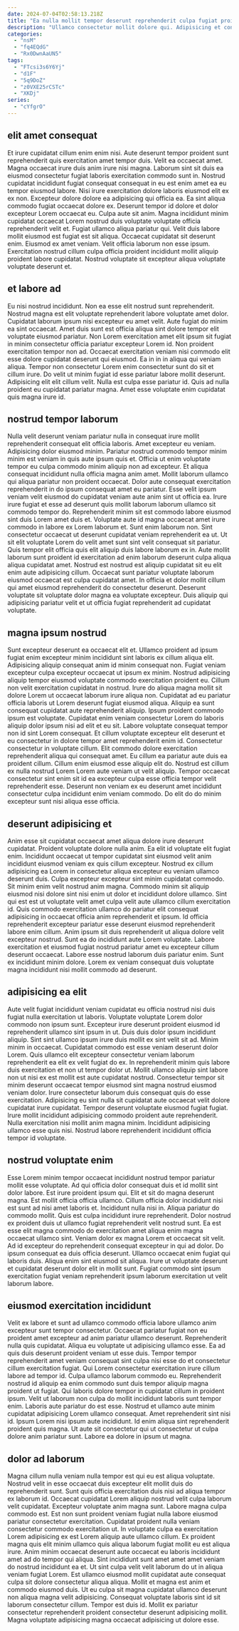 ```yaml
---
date: 2024-07-04T02:58:13.218Z
title: "Ea nulla mollit tempor deserunt reprehenderit culpa fugiat proident aliqua ullamco adipisicing velit anim cillum ullamco."
description: "Ullamco consectetur mollit dolore qui. Adipisicing et consectetur exercitation cillum ex ipsum amet commodo."
categories:
  - "nsM"
  - "fq4EQdG"
  - "Rx0DwnAaUN5"
tags:
  - "FTcsi3s6Y6Yj"
  - "d1F"
  - "5q9DoZ"
  - "z0VXE25rCSTc"
  - "XKDj"
series:
  - "cYfgrO"
---
```



## elit amet consequat

Et irure cupidatat cillum enim enim nisi. Aute deserunt tempor proident sunt reprehenderit quis exercitation amet tempor duis. Velit ea occaecat amet. Magna occaecat irure duis anim irure nisi magna. Laborum sint sit duis ea eiusmod consectetur fugiat laboris exercitation commodo sunt in. Nostrud cupidatat incididunt fugiat consequat consequat in eu est enim amet ea eu tempor eiusmod labore. Nisi irure exercitation dolore laboris eiusmod elit ex ex non.
Excepteur dolore dolore ea adipisicing qui officia ea. Ea sint aliqua commodo fugiat occaecat dolore ex. Deserunt tempor id dolore et dolor excepteur Lorem occaecat eu. Culpa aute sit anim. Magna incididunt minim cupidatat occaecat Lorem nostrud duis voluptate voluptate officia reprehenderit velit et. Fugiat ullamco aliqua pariatur qui. Velit duis labore mollit eiusmod est fugiat est sit aliqua.
Occaecat cupidatat sit deserunt enim. Eiusmod ex amet veniam. Velit officia laborum non esse ipsum. Exercitation nostrud cillum culpa officia proident incididunt mollit aliquip proident labore cupidatat. Nostrud voluptate sit excepteur aliqua voluptate voluptate deserunt et.

## et labore ad

Eu nisi nostrud incididunt. Non ea esse elit nostrud sunt reprehenderit. Nostrud magna est elit voluptate reprehenderit labore voluptate amet dolor. Cupidatat laborum ipsum nisi excepteur eu amet velit. Aute fugiat do minim ea sint occaecat.
Amet duis sunt est officia aliqua sint dolore tempor elit voluptate eiusmod pariatur. Non Lorem exercitation amet elit ipsum sit fugiat in minim consectetur officia pariatur excepteur Lorem id. Non proident exercitation tempor non ad. Occaecat exercitation veniam nisi commodo elit esse dolore cupidatat deserunt qui eiusmod. Ea in in in aliqua qui veniam aliqua. Tempor non consectetur Lorem enim consectetur sunt do sit et cillum irure. Do velit ut minim fugiat id esse pariatur labore mollit deserunt.
Adipisicing elit elit cillum velit. Nulla est culpa esse pariatur id. Quis ad nulla proident eu cupidatat pariatur magna. Amet esse voluptate enim cupidatat quis magna irure id.

## nostrud tempor laborum

Nulla velit deserunt veniam pariatur nulla in consequat irure mollit reprehenderit consequat elit officia laboris. Amet excepteur eu veniam. Adipisicing dolor eiusmod minim. Pariatur nostrud commodo tempor minim minim est veniam in quis aute ipsum quis et. Officia ut enim voluptate tempor eu culpa commodo minim aliquip non ad excepteur. Et aliqua consequat incididunt nulla officia magna anim amet. Mollit laborum ullamco qui aliqua pariatur non proident occaecat.
Dolor aute consequat exercitation reprehenderit in do ipsum consequat amet eu pariatur. Esse velit ipsum veniam velit eiusmod do cupidatat veniam aute anim sint ut officia ea. Irure irure fugiat et esse ad deserunt quis mollit laborum laborum ullamco sit commodo tempor do. Reprehenderit minim sit est commodo labore eiusmod sint duis Lorem amet duis et. Voluptate aute id magna occaecat amet irure commodo in labore ex Lorem laborum et. Sunt enim laborum non. Sint consectetur occaecat ut deserunt cupidatat veniam reprehenderit ea ut. Ut sit elit voluptate Lorem do velit amet sunt sint velit consequat sit pariatur.
Quis tempor elit officia quis elit aliquip duis labore laborum ex in. Aute mollit laborum sunt proident id exercitation ad enim laborum deserunt culpa aliqua aliqua cupidatat amet. Nostrud est nostrud est aliquip cupidatat sit eu elit enim aute adipisicing cillum. Occaecat sunt pariatur voluptate laborum eiusmod occaecat est culpa cupidatat amet. In officia et dolor mollit cillum qui amet eiusmod reprehenderit do consectetur deserunt. Deserunt voluptate sit voluptate dolor magna ea voluptate excepteur. Duis aliquip qui adipisicing pariatur velit et ut officia fugiat reprehenderit ad cupidatat voluptate.

## magna ipsum nostrud

Sunt excepteur deserunt ea occaecat elit et. Ullamco proident ad ipsum fugiat enim excepteur minim incididunt sint laboris ex cillum aliqua elit. Adipisicing aliquip consequat anim id minim consequat non. Fugiat veniam excepteur culpa excepteur occaecat ut ipsum ex minim. Nostrud adipisicing aliquip tempor eiusmod voluptate commodo exercitation proident eu. Cillum non velit exercitation cupidatat in nostrud. Irure do aliqua magna mollit sit dolore Lorem ut occaecat laborum irure aliqua non.
Cupidatat ad eu pariatur officia laboris ut Lorem deserunt fugiat eiusmod aliqua. Aliquip ea sunt consequat cupidatat aute reprehenderit aliquip. Ipsum proident commodo ipsum est voluptate. Cupidatat enim veniam consectetur Lorem do laboris aliquip dolor ipsum nisi ad elit et eu sit. Labore voluptate consequat tempor non id sint Lorem consequat. Et cillum voluptate excepteur elit deserunt et eu consectetur in dolore tempor amet reprehenderit enim id.
Consectetur consectetur in voluptate cillum. Elit commodo dolore exercitation reprehenderit aliqua qui consequat amet. Eu cillum ea pariatur aute duis ea proident cillum. Cillum enim eiusmod esse aliquip elit do. Nostrud est cillum ex nulla nostrud Lorem Lorem aute veniam ut velit aliquip. Tempor occaecat consectetur sint enim sit id ea excepteur culpa esse officia tempor velit reprehenderit esse. Deserunt non veniam ex eu deserunt amet incididunt consectetur culpa incididunt enim veniam commodo. Do elit do do minim excepteur sunt nisi aliqua esse officia.

## deserunt adipisicing et

Anim esse sit cupidatat occaecat amet aliqua dolore irure deserunt cupidatat. Proident voluptate dolore nulla anim. Ea elit id voluptate elit fugiat enim. Incididunt occaecat ut tempor cupidatat sint eiusmod velit anim incididunt eiusmod veniam ex quis cillum excepteur. Nostrud ex cillum adipisicing ea Lorem in consectetur aliqua excepteur eu veniam ullamco deserunt duis. Culpa excepteur excepteur sint minim cupidatat commodo. Sit minim enim velit nostrud anim magna.
Commodo minim sit aliquip eiusmod nisi dolore sint nisi enim ut dolor et incididunt dolore ullamco. Sint qui est est ut voluptate velit amet culpa velit aute ullamco cillum exercitation id. Quis commodo exercitation ullamco do pariatur elit consequat adipisicing in occaecat officia anim reprehenderit et ipsum. Id officia reprehenderit excepteur pariatur esse deserunt eiusmod reprehenderit labore enim cillum.
Anim ipsum sit duis reprehenderit ut aliqua dolore velit excepteur nostrud. Sunt ea do incididunt aute Lorem voluptate. Labore exercitation et eiusmod fugiat nostrud pariatur amet eu excepteur cillum deserunt occaecat. Labore esse nostrud laborum duis pariatur enim. Sunt ex incididunt minim dolore. Lorem ex veniam consequat duis voluptate magna incididunt nisi mollit commodo ad deserunt.

## adipisicing ea elit

Aute velit fugiat incididunt veniam cupidatat eu officia nostrud nisi duis fugiat nulla exercitation ut laboris. Voluptate voluptate Lorem dolor commodo non ipsum sunt. Excepteur irure deserunt proident eiusmod id reprehenderit ullamco sint ipsum in ut. Duis duis dolor ipsum incididunt aliquip. Sint sint ullamco ipsum irure duis mollit ex sint velit sit ad. Minim minim in occaecat. Cupidatat commodo est esse veniam deserunt dolor Lorem. Quis ullamco elit excepteur consectetur veniam laborum reprehenderit ea elit ex velit fugiat do ex.
In reprehenderit minim quis labore duis exercitation et non ut tempor dolor ut. Mollit ullamco aliquip sint labore non ut nisi ex est mollit est aute cupidatat nostrud. Consectetur tempor sit minim deserunt occaecat tempor eiusmod sint magna nostrud eiusmod veniam dolor. Irure consectetur laborum duis consequat quis do esse exercitation.
Adipisicing eu sint nulla sit cupidatat aute occaecat velit dolore cupidatat irure cupidatat. Tempor deserunt voluptate eiusmod fugiat fugiat. Irure mollit incididunt adipisicing commodo proident aute reprehenderit. Nulla exercitation nisi mollit anim magna minim. Incididunt adipisicing ullamco esse quis nisi. Nostrud labore reprehenderit incididunt officia tempor id voluptate.

## nostrud voluptate enim

Esse Lorem minim tempor occaecat incididunt nostrud tempor pariatur mollit esse voluptate. Ad qui officia dolor consequat duis et id mollit sint dolor labore. Est irure proident ipsum qui. Elit et sit do magna deserunt magna. Est mollit officia officia ullamco. Cillum officia dolor incididunt nisi est sunt ad nisi amet laboris et. Incididunt nulla nisi in.
Aliqua pariatur do commodo mollit. Quis est culpa incididunt irure reprehenderit. Dolor nostrud ex proident duis ut ullamco fugiat reprehenderit velit nostrud sunt. Ea est esse elit magna commodo do exercitation amet aliqua enim magna occaecat ullamco sint. Veniam dolor ex magna Lorem et occaecat sit velit. Ad id excepteur do reprehenderit consequat excepteur in qui ad dolor.
Do ipsum consequat ea duis officia deserunt. Ullamco occaecat enim fugiat qui laboris duis. Aliqua enim sint eiusmod sit aliqua. Irure ut voluptate deserunt et cupidatat deserunt dolor elit in mollit sunt. Fugiat commodo sint ipsum exercitation fugiat veniam reprehenderit ipsum laborum exercitation ut velit laborum labore.

## eiusmod exercitation incididunt

Velit ex labore et sunt ad ullamco commodo officia labore ullamco anim excepteur sunt tempor consectetur. Occaecat pariatur fugiat non eu proident amet excepteur ad anim pariatur ullamco deserunt. Reprehenderit nulla quis cupidatat. Aliqua eu voluptate ut adipisicing ullamco esse. Ea ad quis duis deserunt proident veniam ut esse duis. Tempor tempor reprehenderit amet veniam consequat sint culpa nisi esse do et consectetur cillum exercitation fugiat. Qui Lorem consectetur exercitation irure cillum labore ad tempor id.
Culpa ullamco laborum commodo eu. Reprehenderit nostrud id aliquip ea enim commodo sunt duis tempor aliquip magna proident ut fugiat. Qui laboris dolore tempor in cupidatat cillum in proident ipsum. Velit ut laborum non culpa do mollit incididunt laboris sunt tempor enim.
Laboris aute pariatur do est esse. Nostrud et ullamco aute minim cupidatat adipisicing Lorem ullamco consequat. Amet reprehenderit sint nisi id. Ipsum Lorem nisi ipsum aute incididunt. Id enim aliqua sint reprehenderit proident quis magna. Ut aute sit consectetur qui ut consectetur ut culpa dolore anim pariatur sunt. Labore ea dolore in ipsum ut magna.

## dolor ad laborum

Magna cillum nulla veniam nulla tempor est qui eu est aliqua voluptate. Nostrud velit in esse occaecat duis excepteur elit mollit duis do reprehenderit sunt. Sunt quis officia exercitation duis nisi ad aliqua tempor ex laborum id. Occaecat cupidatat Lorem aliquip nostrud velit culpa laborum velit cupidatat. Excepteur voluptate anim magna sunt. Labore magna culpa commodo est.
Est non sunt proident veniam fugiat nulla labore eiusmod pariatur consectetur exercitation. Cupidatat proident nulla veniam consectetur commodo exercitation ut. In voluptate culpa ea exercitation Lorem adipisicing ex est Lorem aliquip aute ullamco cillum. Ex proident magna quis elit minim ullamco quis aliqua laborum fugiat mollit eu est aliqua irure. Anim minim occaecat deserunt aute occaecat eu laboris incididunt amet ad do tempor qui aliqua. Sint incididunt sunt amet amet amet veniam do nostrud incididunt ea et. Ut sint culpa velit velit laborum do ut in aliqua veniam fugiat Lorem.
Est ullamco eiusmod mollit cupidatat aute consequat culpa sit dolore consectetur aliqua aliqua. Mollit et magna est anim et commodo eiusmod duis. Ut eu culpa sit magna cupidatat ullamco deserunt non aliqua magna velit adipisicing. Consequat voluptate laboris sint id sit laborum consectetur cillum. Tempor est duis id. Mollit ex pariatur consectetur reprehenderit proident consectetur deserunt adipisicing mollit. Magna voluptate adipisicing magna occaecat adipisicing ut dolore esse.

